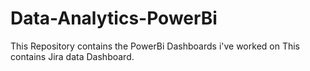 # Data-Analytics-PowerBi
This Repository contains the PowerBi Dashboards i've worked on
This contains Jira data Dashboard.
